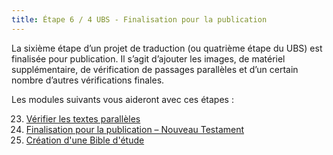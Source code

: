 ```yaml
---
title: Étape 6 / 4 UBS - Finalisation pour la publication
---
```

La sixième étape d’un projet de traduction (ou quatrième étape du UBS) est finalisée pour publication. Il s’agit d’ajouter les images, de matériel supplémentaire, de vérification de passages parallèles et d’un certain nombre d’autres vérifications finales.

Les modules suivants vous aideront avec ces étapes :

23. [Vérifier les textes parallèles](23.PP.md)
24. [Finalisation pour la publication – Nouveau Testament](24.FFP.md)
25. [Création d'une Bible d'étude](25.StudyBibles.md)
 